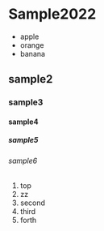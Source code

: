 # Sample2022

- apple
- orange
- banana

## sample2
### sample3
#### sample4
##### sample5
###### sample6

1. top
1. zz
1. second
1. third
2. forth

